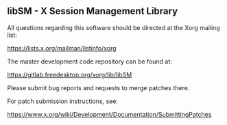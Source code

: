 libSM - X Session Management Library
------------------------------------

All questions regarding this software should be directed at the
Xorg mailing list:

  https://lists.x.org/mailman/listinfo/xorg

The master development code repository can be found at:

  https://gitlab.freedesktop.org/xorg/lib/libSM

Please submit bug reports and requests to merge patches there.

For patch submission instructions, see:

  https://www.x.org/wiki/Development/Documentation/SubmittingPatches

